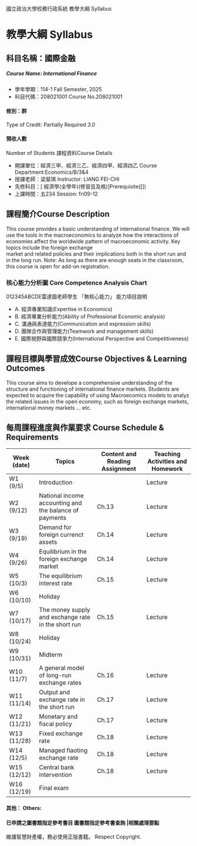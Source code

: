 國立政治大學校務行政系統 教學大綱 Syllabus
# 教學大綱 Syllabus
##  科目名稱：國際金融
#####  Course Name: International Finance
  * 學年學期：114-1 Fall Semester, 2025 
  * 科目代碼：208021001 Course No.208021001
#### 修別：群
Type of Credit: Partially Required 
_3.0_
#### 預收人數
Number of Students
課程資料Course Details
  * 開課單位：經濟三甲、經濟三乙、經濟四甲、經濟四乙 Course Department:Economics/B/3&4 
  * 授課老師：梁斐琪 Instructor: LIANG FEI-CHI 
  * 先修科目：[ 經濟學(全學年)(修習且及格)]Prerequisite([])
  * 上課時間：五234 Session: fri09-12 
##  課程簡介Course Description
This course provides a basic understanding of international finance. We will use the tools in the macroeconomics to analyze how the interactions of economies affect the worldwide pattern of macroeconomic activity. Key topics include the foreign exchange  
market and related policies and their implications both in the short run and in the long run.
Note: As long as there are enough seats in the classroom, this course is open for add-on registration.
###  核心能力分析圖 Core Competence Analysis Chart
012345ABCDE雷達圖老師學生
「無核心能力」 
能力項目說明
  * A. 經濟專業知識(Expertise in Economics)
  * B. 經濟專業分析能力(Ability of Professional Economic analysis)
  * C. 溝通與表達能力(Communication and expression skills)
  * D. 團隊合作與管理能力(Teamwork and management skills)
  * E. 國際視野與國際競爭力(International Perspective and Competitiveness)
##  課程目標與學習成效Course Objectives & Learning Outcomes 
This course aims to develope a comprehensive understanding of the structure and functioning of international finance markets. 
Students are expected to acquire the capability of using Macroecomics models to analyz the related issues in the open economy, such as foreign exchange markets, international money markets ... etc.
##  每周課程進度與作業要求 Course Schedule & Requirements
Week (date) | Topics | Content and Reading Assignment | Teaching Activities and Homework  
---|---|---|---  
W1 (9/5) | Introduction  |  | Lecture  
W2 (9/12) | National income accounting and the balance of payments | Ch.13 | Lecture  
W3 (9/19) | Demand for foreign currenct assets | Ch.14 | Lecture  
W4 (9/26) | Equilibrium in the foreign exchange market | Ch.14 | Lecture  
W5 (10/3) | The equilibrium interest rate | Ch.15 | Lecture  
W6 (10/10) | Holiday |  |   
W7 (10/17) | The money supply and exchange rate in the short run | Ch.15 | Lecture  
W8 (10/24) | Holiday |  |   
W9 (10/31) | Midterm |  |   
W10 (11/7) | A general model of long-run exchange rates | Ch.16 | Lecture  
W11 (11/14) | Output and exchange rate in the short run | Ch.17 | Lecture  
W12 (11/21) | Monetary and fiscal policy | Ch.17 | Lecture  
W13 (11/28) | Fixed exchange rate | Ch.18 | Lecture  
W14 (12/5) | Managed flaoting exchange rate | Ch.18 | Lecture  
W15 (12/12) | Central bank intervention | Ch.18 | Lecture  
W16 (12/19) | Final exam |  |   
####  其他： Others:
####  已申請之圖書館指定參考書目  圖書館指定參考書查詢 |相關處理要點
維護智慧財產權，務必使用正版書籍。 Respect Copyright.